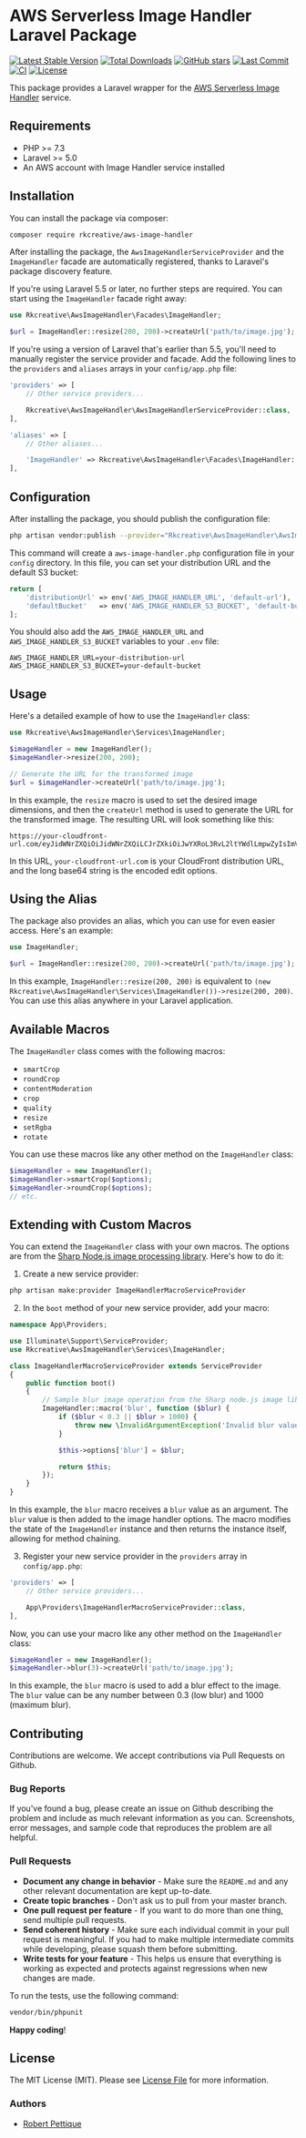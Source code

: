# AWS Serverless Image Handler Laravel Package

[![Latest Stable Version](https://img.shields.io/packagist/v/rkcreative/aws-image-handler.svg?style=flat-square)](https://packagist.org/packages/rkcreative/aws-image-handler)
[![Total Downloads](https://img.shields.io/packagist/dt/rkcreative/aws-image-handler.svg?style=flat-square)](https://packagist.org/packages/rkcreative/aws-image-handler)
[![GitHub stars](https://img.shields.io/github/stars/rkcreative/aws-image-handler.svg?style=flat-square)](https://github.com/rkcreative/aws-image-handler/stargazers)
[![Last Commit](https://img.shields.io/github/last-commit/rkcreative/aws-image-handler?style=flat-square)](https://github.com/rkcreative/aws-image-handler/commits)
[![CI](https://github.com/rkcreative/aws-image-handler/actions/workflows/ci.yml/badge.svg?branch=main)](https://github.com/rkcreative/aws-image-handler/actions/workflows/ci.yml)
[![License](https://img.shields.io/github/license/rkcreative/aws-image-handler?style=flat-square)](LICENSE.md)

This package provides a Laravel wrapper for the [AWS Serverless Image Handler](https://aws.amazon.com/solutions/implementations/serverless-image-handler/) service.

## Requirements

- PHP >= 7.3
- Laravel >= 5.0
- An AWS account with Image Handler service installed

## Installation

You can install the package via composer:

```bash
composer require rkcreative/aws-image-handler
```

After installing the package, the `AwsImageHandlerServiceProvider` and the `ImageHandler` facade are automatically registered, thanks to Laravel's package discovery feature.

If you're using Laravel 5.5 or later, no further steps are required. You can start using the `ImageHandler` facade right away:

```php
use Rkcreative\AwsImageHandler\Facades\ImageHandler;

$url = ImageHandler::resize(200, 200)->createUrl('path/to/image.jpg');
```

If you're using a version of Laravel that's earlier than 5.5, you'll need to manually register the service provider and facade. Add the following lines to the `providers` and `aliases` arrays in your `config/app.php` file:

```php
'providers' => [
    // Other service providers...

    Rkcreative\AwsImageHandler\AwsImageHandlerServiceProvider::class,
],

'aliases' => [
    // Other aliases...

    'ImageHandler' => Rkcreative\AwsImageHandler\Facades\ImageHandler::class,
],
```

## Configuration

After installing the package, you should publish the configuration file:

```bash
php artisan vendor:publish --provider="Rkcreative\AwsImageHandler\AwsImageHandlerServiceProvider" --tag="config"
```

This command will create a `aws-image-handler.php` configuration file in your `config` directory. In this file, you can set your distribution URL and the default S3 bucket:

```php
return [
    'distributionUrl' => env('AWS_IMAGE_HANDLER_URL', 'default-url'),
    'defaultBucket'   => env('AWS_IMAGE_HANDLER_S3_BUCKET', 'default-bucket'),
];
```

You should also add the `AWS_IMAGE_HANDLER_URL` and `AWS_IMAGE_HANDLER_S3_BUCKET` variables to your `.env` file:

```
AWS_IMAGE_HANDLER_URL=your-distribution-url
AWS_IMAGE_HANDLER_S3_BUCKET=your-default-bucket
```

## Usage

Here's a detailed example of how to use the `ImageHandler` class:

```php
use Rkcreative\AwsImageHandler\Services\ImageHandler;

$imageHandler = new ImageHandler();
$imageHandler->resize(200, 200);

// Generate the URL for the transformed image
$url = $imageHandler->createUrl('path/to/image.jpg');
```

In this example, the `resize` macro is used to set the desired image dimensions, and then the `createUrl` method is used to generate the URL for the transformed image. The resulting URL will look something like this:

```
https://your-cloudfront-url.com/eyJidWNrZXQiOiJidWNrZXQiLCJrZXkiOiJwYXRoL3RvL2ltYWdlLmpwZyIsImVkaXRzIjp7InJlc2l6ZSI6eyJ3aWR0aCI6MjAwLCJoZWlnaHQiOjIwMH19fQ==
```

In this URL, `your-cloudfront-url.com` is your CloudFront distribution URL, and the long base64 string is the encoded edit options.

## Using the Alias

The package also provides an alias, which you can use for even easier access. Here's an example:

```php
use ImageHandler;

$url = ImageHandler::resize(200, 200)->createUrl('path/to/image.jpg');
```

In this example, `ImageHandler::resize(200, 200)` is equivalent to `(new Rkcreative\AwsImageHandler\Services\ImageHandler())->resize(200, 200)`. You can use this alias anywhere in your Laravel application.

## Available Macros

The `ImageHandler` class comes with the following macros:

- `smartCrop`
- `roundCrop`
- `contentModeration`
- `crop`
- `quality`
- `resize`
- `setRgba`
- `rotate`

You can use these macros like any other method on the `ImageHandler` class:

```php
$imageHandler = new ImageHandler();
$imageHandler->smartCrop($options);
$imageHandler->roundCrop($options);
// etc.
```

## Extending with Custom Macros

You can extend the `ImageHandler` class with your own macros. The options are from the [Sharp Node.js image processing library](https://sharp.pixelplumbing.com/api-operation). Here's how to do it:

1. Create a new service provider:

```bash
php artisan make:provider ImageHandlerMacroServiceProvider
```

2. In the `boot` method of your new service provider, add your macro:

```php
namespace App\Providers;

use Illuminate\Support\ServiceProvider;
use Rkcreative\AwsImageHandler\Services\ImageHandler;

class ImageHandlerMacroServiceProvider extends ServiceProvider
{
    public function boot()
    {
        // Sample blur image operation from the Sharp node.js image library to show how you could add it as a custom option.
        ImageHandler::macro('blur', function ($blur) {
            if ($blur < 0.3 || $blur > 1000) {
                throw new \InvalidArgumentException('Invalid blur value. It must be = a sigma value between 0.3 and 1000.');
            }

            $this->options['blur'] = $blur;

            return $this;
        });
    }
}
```

In this example, the `blur` macro receives a `blur` value as an argument. The `blur` value is then added to the image handler options. The macro modifies the state of the `ImageHandler` instance and then returns the instance itself, allowing for method chaining.

3. Register your new service provider in the `providers` array in `config/app.php`:

```php
'providers' => [
    // Other service providers...

    App\Providers\ImageHandlerMacroServiceProvider::class,
],
```

Now, you can use your macro like any other method on the `ImageHandler` class:

```php
$imageHandler = new ImageHandler();
$imageHandler->blur(3)->createUrl('path/to/image.jpg');
```

In this example, the `blur` macro is used to add a blur effect to the image. The `blur` value can be any number between 0.3 (low blur) and 1000 (maximum blur).

## Contributing

Contributions are welcome. We accept contributions via Pull Requests on Github.

### Bug Reports

If you've found a bug, please create an issue on Github describing the problem and include as much relevant information as you can. Screenshots, error messages, and sample code that reproduces the problem are all helpful.

### Pull Requests

- **Document any change in behavior** - Make sure the `README.md` and any other relevant documentation are kept up-to-date.
- **Create topic branches** - Don't ask us to pull from your master branch.
- **One pull request per feature** - If you want to do more than one thing, send multiple pull requests.
- **Send coherent history** - Make sure each individual commit in your pull request is meaningful. If you had to make multiple intermediate commits while developing, please squash them before submitting.
- **Write tests for your feature** - This helps us ensure that everything is working as expected and protects against regressions when new changes are made.

To run the tests, use the following command:

```bash
vendor/bin/phpunit
```

**Happy coding**!

## License

The MIT License (MIT). Please see [License File](LICENSE) for more information.

### Authors

- [Robert Pettique](https://github.com/r0biabl0)
